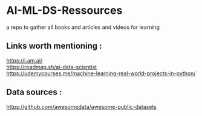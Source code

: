 # AI-ML-DS-Ressources
a repo to gather all books and articles and videos for learning

## Links worth mentioning :
https://i.am.ai/ <br>
https://roadmap.sh/ai-data-scientist <br>
https://udemycourses.me/machine-learning-real-world-projects-in-python/ <br>

## Data sources : <br>
https://github.com/awesomedata/awesome-public-datasets
